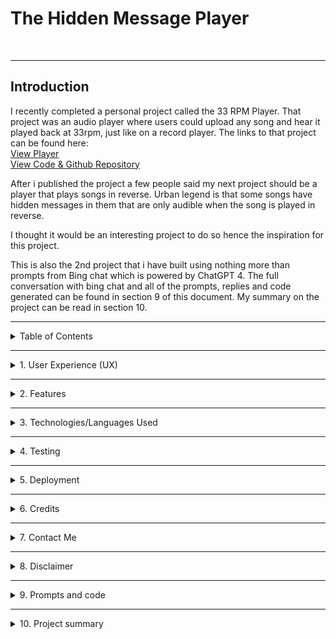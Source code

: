 # **The Hidden Message Player** #
![]()

<hr>

## **Introduction** ##
I recently completed a personal project called the 33 RPM Player. That project was an audio player where users could upload any song and hear it played back at 33rpm, just like on a record player. The links to that project can be found here:<br>
[View Player](https://smcgdub.github.io/the_33rpm_player/)<br>
[View Code & Github Repository](https://github.com/smcgdub/the_33rpm_player) 

After i published the project a few people said my next project should be a player that plays songs in reverse. Urban legend is that some songs have hidden messages in them that are only audible when the song is played in reverse. 

I thought it would be an interesting project to do so hence the inspiration for this project. 

This is also the 2nd project that i have built using nothing more than prompts from Bing chat which is powered by ChatGPT 4. The full conversation with bing chat and all of the prompts, replies and code generated can be found in section 9 of this document. My summary on the project can be read in section 10.
<hr>

<details>
<summary>Table of Contents</summary>
<br>

## **1. User Experience (UX)** ##
* 1.1 Target audience
* 1.2 Visitor goals
* 1.3 User stories
* 1.4 Design choices

## **2. Features** ##
* 2.1 The Dropzone
* 2.2 Upload File
* 2.3 Play Button
* 2.4 Pause Button
* 2.5 Progress Bar
* 2.6 Song Duration
* 2.7 Song Name
* 2.8 Warning Message

## **3. Technologies/Languages Used** ##
* 3.1 ChatGPT via Bing
* 3.2 VSCode
* 3.3 HTML5
* 3.4 CSS
* 3.5 JavaScript
* 3.6 Favicon Generator 

## **4. Testing** ##
* 4.1 See [testing.md](testing.md) document 

## **5. Deployment** ##
* 5.1 Deployment
* 5.2 Cloning
* 5.3 Cloning Desktop

## **6. Credits** ##
* 6.1 Code 

## **7. Contact Me** ##
* 7.1 LinkedIn

## **8. Disclaimer** ##
* 8.1 Disclaimer on project

## **9. Prompts and code** ##
* 9.1 Prompts and code

## **10. Project summary** ##
* My summary on the project

</details>
<hr>

<details>
<summary>1. User Experience (UX)</summary>
<br>

### **1.1 - Target Audience** ###

Anyone who wishes to hear one of their favourite songs played in reverse to hear any potential hidden messages.

### **1.2 - Visitor goals** ###

As a visitor to The Hidden Message Player I want to be able to upload a song and hear it played in reverse.

### **1.3 - User Stories** ###

**As a visitor to The Hidden Message Player want/expect/need:**

1. A simple user interface that is easy to navigate.
2. To be able to upload a song and hear it played in reverse.
3. To be able to play and pause the song.
4. To be able to see the progress of the song as it plays
5. To be able to see the duration of the song with a timer.
6. To be able to see the name of the song that is playing.
7. To be able to see an error message if i try to upload a file that is not an audio file.

### **1.4 - Design Choices** ###

As i made this project completely using prompts in Bing chat i decided i would not make any design choices in advance and decide on the design choices as i go. 

**COLOURS**

I would prompt Bing chat with different requests as the project progressed and see what colour schemes the chat bot could come up with as we went through the CSS part of the project.

</details>

<hr>

<details>
<summary>2. Features</summary>
<br>

### **2.1 - The Dropzone** ###

The clearly marked drop zone is where desktop users must drag the audio file so it will load and start playing for them in reverse.

### **2.2 - Upload file** ###

For mobile users who don't have drag and drop functionality, they can click on the upload file button and select the audio file they wish to listen to in reverse.

### **2.3 - The play button** ###

Users will be able to press play if they have paused the song to resume it playing for them at the point they paused it. 

### **2.4 - The pause button** ###

Users will be able to pause the song at any point by pressing the pause button. .

### **2.5 - Progress bar** ###

As the song plays a progress bar will be shown to the user so they can see how far through the song they are. Users can also click on the progress bar to jump to any point in the song. 

### **2.6 - Song duration** ###

The duration of the song will be displayed to the user so they can see how long the song that is currently playing is. This will be displayed as in a 0:00 format.

### **2.7 - Song name** ###

The name of the song that is currently playing will be displayed on screen to the user so they can see what song is currently playing.

### **2.6 - Warning message** ###

If the user tries to upload a file that is not an audio file they will be presented with an error message.

</details>
<hr>

<details>
<summary>3. Technologies/Languages Used</summary>
<br>

* 3.1 - ChatGPT via Bing
* 3.2 - VSCode
* 3.3 - HTML5
* 3.4 - CSS
* 3.5 - JavaScript
* 3.6 - Favicon

</details>
<hr>

<details>
<summary>4. Testing</summary>
<br>

Testing information can be found in the [testing.md](testing.md) file

</details>
<hr>

<details>
<summary>5. Deployment</summary>
<br>

### **5.1 Deployment** ###

To deploy the site on Github i undertook the following steps:

1. Navigated to my profile page on Github
2. Selected this project from the repositories
3. Clicked on settings
4. Scroll down to the Github pages section
5. Click where is says source and in the dropdown menu select master
6. Click save

You will then receive a confirmation saying the page has been published and also be provided with the link where people can view your site.

The link to view the published site for this project can be found by clicking [Here]()

<hr>

### **5.2 Cloning** ###

You can clone the projects repository to your local computer by following the steps below:

Cloning a repository using the command line

1. On github navigate to the project repository. The link can be found here: 
2. Click on the button that says < >code
3. From the menu select HTTPS
4. Click on the clipboard icon on the right hand side of the URL
5. Open the terminal in your IDE
6. Change the current working directory to the location where you want the cloned directory.
7. In terminal type `git clone` and then paste the URL you copied earlier: 
8. Press Enter to create your local clone

<hr>

### **5.3 Cloning Desktop** ###

You can also clone the project using Github Desktop. To do this you can do the following:

1. Download Github Desktop if you do not already have it installed. The link can be found here: [GitHub Desktop](https://desktop.github.com/)
2. Sign in to GitHub and GitHub Desktop before you start to clone.
3. On github navigate to the project repository. The link can be found here: 
4. Click on the tab that says <>code
5. Click open with GitHub Desktop to clone and open the repository with GitHub Desktop.
6. Click Choose... and, using the Finder window, navigate to a local path where you want to clone the repository
7. Click clone

</details>
<hr>

<details>
<summary>6. Credits</summary>
<br>

### **6.1 Code** ###

All of the code for the project was generated using Bing chat powered by ChatGPT. I made only a handful of adjustments to the code myself. 

</details>

<hr>

<details>
<summary>7. Contact Me</summary>
<br>

If you wish to contact me you can do so on LinkedIn. My profile can be found here: [My LinkedIn](https://www.linkedin.com/in/stephenmcgovern01/)<br>

</details>
<hr>

<details>
<summary>8. Disclaimer</summary>
<br>

This website and all of its content was generated strictly for educational purposes only. There is no monetization of this website.

</details>

<hr>

<details>
<summary>9. Prompts and code</summary>
<br>

Below you can see the entire conversation i had with Bing chat to build this project. The prompts i asked and the responses Bing chat gave me. 

<hr>

<strong>Prompt 1:</strong><br> 
I want to build an audio file / song player on a web page. I need you to help me. We will need to create an audio player to start with. Users will drag and drop an audio file/song of their choice into a drop zone and when they do this the song will load into the player and start playing automatically. Can you generate this code for me

<strong>Response 1:</strong><br> 
Sure! Here’s a simple example of how you can create an audio player on a web page using HTML5 and JavaScript:

```html
<!DOCTYPE html>
<html>

<head>
  <title>Audio Player</title>
</head>

<body>
  <h1>Audio Player</h1>
  <input type="file" id="audioFile" accept="audio/*" />
  <br />
  <audio id="audioPlayer" controls></audio>

  <script>
    document.getElementById("audioFile").addEventListener("change", function () {
      var file = this.files[0];
      var audioPlayer = document.getElementById("audioPlayer");
      audioPlayer.src = URL.createObjectURL(file);
      audioPlayer.play();
    });
  </script>
</body>

</html>
```

This code creates an input element that allows the user to select an audio file from their device. When the user selects a file, the change event is triggered and the selected file is loaded into the audio element using the URL.createObjectURL() method. The play() method is then called on the audio element to start playing the selected file.

![](images/prompt_1.png)

Is this what you were looking for?<br>
<strong>1 of</strong> 

<strong>Prompt 2:</strong><br>
Can you create a drop zone located above the input. I want it to tell the user to drop their audio file / song into this box for the song to play

<strong>Response 2:</strong><br>
Sure! Here’s an example of how you can create a drop zone for audio files using HTML5 and JavaScript:

```html
<!DOCTYPE html>
<html>

<head>
  <title>Audio Player</title>
  <style>
    #dropZone {
      border: 2px dashed #bbb;
      border-radius: 5px;
      padding: 25px;
      text-align: center;
      font-size: 20px;
    }
  </style>
</head>

<body>
  <h1>Audio Player</h1>
  <div id="dropZone">Drop audio file here</div>
  <br />
  <audio id="audioPlayer" controls></audio>

  <script>
    var dropZone = document.getElementById("dropZone");
    var audioPlayer = document.getElementById("audioPlayer");

    dropZone.addEventListener("dragover", function (e) {
      e.preventDefault();
      e.stopPropagation();
      this.style.background = "#eee";
    });

    dropZone.addEventListener("dragleave", function (e) {
      e.preventDefault();
      e.stopPropagation();
      this.style.background = "";
    });

    dropZone.addEventListener("drop", function (e) {
      e.preventDefault();
      e.stopPropagation();
      this.style.background = "";

      var file = e.dataTransfer.files[0];
      audioPlayer.src = URL.createObjectURL(file);
      audioPlayer.play();
    });
  </script>
</body>

</html>
```

This code creates a `div` element with the id `dropZone` that serves as the drop zone for audio files. The `dragover` and `dragleave` events are used to change the background color of the drop zone when a file is being dragged over it. When a file is dropped onto the drop zone, the `drop` event is triggered and the selected file is loaded into the audio element using the `URL.createObjectURL()` method. The `play()` method is then called on the audio element to start playing the selected file.

![](/images/prompt_2.png)
<strong>2 of</strong>







</details>
<hr>

<details>
<summary>10. Project summary</summary>
<br>

<strong>Functionality</strong><br>

<strong>Design and aesthetics</strong><br>


<strong>Development time</strong><br>

<strong>Code summary</strong><br>
<strong>HTML:</strong> <br>
<strong>CSS:</strong> <br>
<strong>Javascript:</strong> <br>
<strong>Total lines of code:</strong> 

<strong>Final thoughts</strong><br>
</details>


